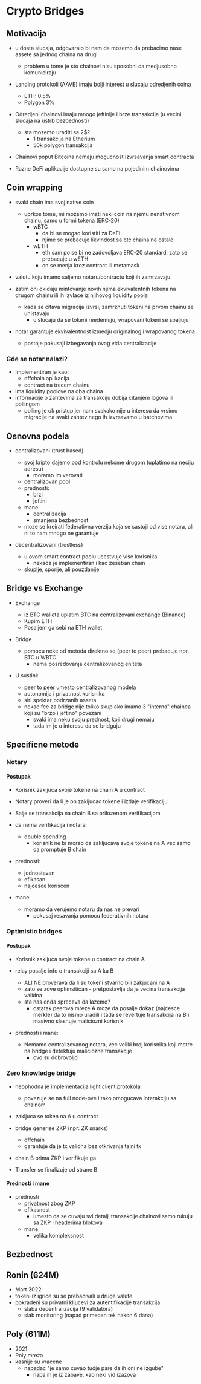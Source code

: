 # Crypto Bridges
<!--HBR-->

## Motivacija

- u dosta slucaja, odgovaralo bi nam da mozemo da prebacimo nase assete sa jednog chaina na drugi
    - problem u tome je sto chainovi nisu sposobni da medjusobno komuniciraju  

- Landing protokoli (AAVE) imaju bolji interest u slucaju odredjenih coina
    - ETH: 0.5%
    - Polygon 3%

- Odredjeni chainovi imaju mnogo jeftinije i brze transakcije (u vecini slucaja na ustrb bezbednosti)
    - sta mozemo uraditi sa 2$?
        - 1 transakcija na Etherium
        - 50k polygon transakcija

- Chainovi poput Bitcoina nemaju mogucnost izvrsavanja smart contracta

- Razne DeFi aplikacije dostupne su samo na pojedinim chainovima


<!--HBR-->
## Coin wrapping

- svaki chain ima svoj native coin
    - uprkos tome, mi mozemo imati neki coin na njemu nenativnom chainu, samo u formi tokena (ERC-20)
        - wBTC
            - da bi se mogao koristiti za DeFi
            - njime se prebacuje likvindost sa btc chaina na ostale
        - wETH
            - eth sam po se bi ne zadovoljava ERC-20 standard, zato se prebacuje u wETH
            - on se menja kroz contract ili metamask

- valutu koju imamo saljemo notaru/contractu koji ih zamrzavaju
- zatim oni okidaju mintovanje novih njima ekvivalentnih tokena na drugom chainu ili ih izvlace iz njihovog liquidity poola
    - kada se citava migracija izvrsi, zamrznuti tokeni na prvom chainu se unistavaju
        - u slucaju da se tokeni reedemuju, wrapovani tokeni se spaljuju

- notar garantuje ekvivalentnost izmedju originalnog i wrapovanog tokena
    - postoje pokusaji izbegavanja ovog vida centralizacije

<!--VBR-->
### Gde se notar nalazi?

- Implementiran je kao:
    - offchain aplikacija
    - contract na trecem chainu
- ima liquidity poolove na oba chaina 
- informacije o zahtevima za transakciju dobija citanjem logova ili pollingom
    - polling je ok pristup jer nam svakako nije u interesu da vrsimo migracije na svaki zahtev nego ih izvrsavamo u batchevima
 
<!--HBR-->
## Osnovna podela
- centralizovani (trust based)
    - svoj kripto dajemo pod kontrolu nekome drugom (uplatimo na neciju adresu)
        - moramo im verovati
    - centralizovan pool
    - prednosti:
        - brzi
        - jeftini
    - mane:
        - centralizacija
        - smanjena bezbednost
    - moze se kreirati federativna verzija koja se sastoji od vise notara, ali ni to nam mnogo ne garantuje

- decentralizovani (trustless)
    - u ovom smart contract poolu  ucestvuje vise korisnika
        - nekada je implementiran i kao zeseban chain
    - skuplje, sporije, ali pouzdanije

<!--HBR-->
## Bridge vs Exchange
- Exchange
    - iz BTC walleta uplatim BTC na centralizovani exchange (Binance)
    - Kupim ETH 
    - Posaljem ga sebi na ETH wallet

- Bridge
    - pomocu neke od metoda direktno se (peer to peer) prebacuje npr. BTC u WBTC 
        - nema posredovanja centralizovanog eniteta

- U sustini:
    - peer to peer umesto centralizovanog modela
    - autonomija i privatnost korisnika
    - siri spektar podrzanih asseta
    - nekad fee za bridge nije toliko skup ako imamo 3 "interna" chainea koji su "brzo i jeftino" povezani
        - svaki ima neku svoju prednost, koji drugi nemaju
        - tada im je u interesu da se bridguju

<!--HBR-->
## Specificne metode

### Notary

#### Postupak

- Korisnik zakljuca svoje tokene na chain A u contract
- Notary proveri da li je on zakljucao tokene i izdaje verifikaciju
- Salje se transakcija na chain B sa prilozenom verifikacijom

- da nema verifikacija i notara:
    - double spending
        - korisnik ne bi morao da zakljucava svoje tokene na A vec samo da promptuje B chain

- prednosti:
    - jednostavan
    - efikasan
    - najcesce koriscen

- mane:
    - moramo da verujemo notaru da nas ne prevari
        - pokusaj resavanja pomocu federativnih notara

<!--VBR-->
### Optimistic bridges

#### Postupak

- Korisnik zakljuca svoje tokene u contract na chain A
- relay posalje info o transakciji sa A ka B 
    - ALI NE proverava da li su tokeni stvarno bili zakjucani na A
    - zato se zove optimsitican - pretpostavlja da je vecina transakcija validna
    - sta nas onda sprecava da lazemo?
        - ostatak peerova mreze A moze da posalje dokaz (najcesce merkle) da to nismo uradili i tada se revertuje transakcija na B i masivno slashuje maliciozni korisnik

- prednosti i mane:
    - Nemamo centralizovanog notara, vec veliki broj korisnika koji motre na bridge i detektuju maliciozne transakcije 
        - ovo su dobrovoljci

<!--VBR-->
### Zero knowledge bridge

- neophodna je implementacija light client protokola
    - povezuje se na full node-ove i tako omogucava interakciju sa chainom

- zakljuca se token na A u contract
- bridge generise ZKP (npr: ZK snarks)
    - offchain
    - garantuje da je tx validna bez otkrivanja tajni tx
- chain B prima ZKP i verifikuje ga 
- Transfer se finalizuje od strane B


#### Prednosti i mane

- prednosti
    - privatnost zbog ZKP
    - efikasnost
        - umesto da se cuvaju svi detalji transakcije chainovi samo rukuju sa ZKP i headerima blokova
    - mane
        - velika kompleksnost


<!--HBR-->
## Bezbednost

## Ronin (624M)

- Mart 2022.
- tokeni iz igrice su se prebacivali u druge valute
- pokradeni su privatni kljucevi za autentifikacije transakcija
    - slaba decentralizacija (9 validatora)
    - slab monitoring (napad primecen tek nakon 6 dana)

## Poly (611M)

- 2021
- Poly mreza
- kasnije su vracene
    - napadac "je samo cuvao tudje pare da ih oni ne izgube"
        - napa ih je iz zabave, kao neki vid izazova
